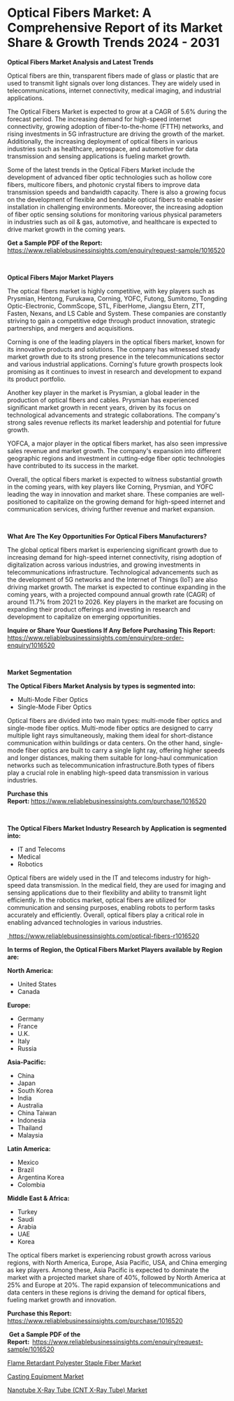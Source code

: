 <p><h1>Optical Fibers Market: A Comprehensive Report of its Market Share & Growth Trends 2024 - 2031</h1></p><p><strong>Optical Fibers Market Analysis and Latest Trends</strong></p>
<p><p>Optical fibers are thin, transparent fibers made of glass or plastic that are used to transmit light signals over long distances. They are widely used in telecommunications, internet connectivity, medical imaging, and industrial applications.</p><p>The Optical Fibers Market is expected to grow at a CAGR of 5.6% during the forecast period. The increasing demand for high-speed internet connectivity, growing adoption of fiber-to-the-home (FTTH) networks, and rising investments in 5G infrastructure are driving the growth of the market. Additionally, the increasing deployment of optical fibers in various industries such as healthcare, aerospace, and automotive for data transmission and sensing applications is fueling market growth.</p><p>Some of the latest trends in the Optical Fibers Market include the development of advanced fiber optic technologies such as hollow core fibers, multicore fibers, and photonic crystal fibers to improve data transmission speeds and bandwidth capacity. There is also a growing focus on the development of flexible and bendable optical fibers to enable easier installation in challenging environments. Moreover, the increasing adoption of fiber optic sensing solutions for monitoring various physical parameters in industries such as oil & gas, automotive, and healthcare is expected to drive market growth in the coming years.</p></p>
<p><strong>Get a Sample PDF of the Report:&nbsp;</strong> <a href="https://www.reliablebusinessinsights.com/enquiry/request-sample/1016520">https://www.reliablebusinessinsights.com/enquiry/request-sample/1016520</a></p>
<p>&nbsp;</p>
<p><strong>Optical Fibers Major Market Players</strong></p>
<p><p>The optical fibers market is highly competitive, with key players such as Prysmian, Hentong, Furukawa, Corning, YOFC, Futong, Sumitomo, Tongding Optic-Electronic, CommScope, STL, FiberHome, Jiangsu Etern, ZTT, Fasten, Nexans, and LS Cable and System. These companies are constantly striving to gain a competitive edge through product innovation, strategic partnerships, and mergers and acquisitions.</p><p>Corning is one of the leading players in the optical fibers market, known for its innovative products and solutions. The company has witnessed steady market growth due to its strong presence in the telecommunications sector and various industrial applications. Corning's future growth prospects look promising as it continues to invest in research and development to expand its product portfolio.</p><p>Another key player in the market is Prysmian, a global leader in the production of optical fibers and cables. Prysmian has experienced significant market growth in recent years, driven by its focus on technological advancements and strategic collaborations. The company's strong sales revenue reflects its market leadership and potential for future growth.</p><p>YOFCA, a major player in the optical fibers market, has also seen impressive sales revenue and market growth. The company's expansion into different geographic regions and investment in cutting-edge fiber optic technologies have contributed to its success in the market.</p><p>Overall, the optical fibers market is expected to witness substantial growth in the coming years, with key players like Corning, Prysmian, and YOFC leading the way in innovation and market share. These companies are well-positioned to capitalize on the growing demand for high-speed internet and communication services, driving further revenue and market expansion.</p></p>
<p>&nbsp;</p>
<p><strong>What Are The Key Opportunities For Optical Fibers Manufacturers?</strong></p>
<p><p>The global optical fibers market is experiencing significant growth due to increasing demand for high-speed internet connectivity, rising adoption of digitalization across various industries, and growing investments in telecommunications infrastructure. Technological advancements such as the development of 5G networks and the Internet of Things (IoT) are also driving market growth. The market is expected to continue expanding in the coming years, with a projected compound annual growth rate (CAGR) of around 11.7% from 2021 to 2026. Key players in the market are focusing on expanding their product offerings and investing in research and development to capitalize on emerging opportunities.</p></p>
<p><strong>Inquire or Share Your Questions If Any Before Purchasing This Report:</strong> <a href="https://www.reliablebusinessinsights.com/enquiry/pre-order-enquiry/1016520">https://www.reliablebusinessinsights.com/enquiry/pre-order-enquiry/1016520</a></p>
<p>&nbsp;</p>
<p><strong>Market Segmentation</strong></p>
<p><strong>The Optical Fibers Market Analysis by types is segmented into:</strong></p>
<p><ul><li>Multi-Mode Fiber Optics</li><li>Single-Mode Fiber Optics</li></ul></p>
<p><p>Optical fibers are divided into two main types: multi-mode fiber optics and single-mode fiber optics. Multi-mode fiber optics are designed to carry multiple light rays simultaneously, making them ideal for short-distance communication within buildings or data centers. On the other hand, single-mode fiber optics are built to carry a single light ray, offering higher speeds and longer distances, making them suitable for long-haul communication networks such as telecommunication infrastructure.Both types of fibers play a crucial role in enabling high-speed data transmission in various industries.</p></p>
<p><strong>Purchase this Report:&nbsp;</strong><a href="https://www.reliablebusinessinsights.com/purchase/1016520">https://www.reliablebusinessinsights.com/purchase/1016520</a></p>
<p>&nbsp;</p>
<p><strong>The Optical Fibers Market Industry Research by Application is segmented into:</strong></p>
<p><ul><li>IT and Telecoms</li><li>Medical</li><li>Robotics</li></ul></p>
<p><p>Optical fibers are widely used in the IT and telecoms industry for high-speed data transmission. In the medical field, they are used for imaging and sensing applications due to their flexibility and ability to transmit light efficiently. In the robotics market, optical fibers are utilized for communication and sensing purposes, enabling robots to perform tasks accurately and efficiently. Overall, optical fibers play a critical role in enabling advanced technologies in various industries.</p></p>
<p><a href="https://www.reliablebusinessinsights.com/optical-fibers-r1016520">&nbsp;https://www.reliablebusinessinsights.com/optical-fibers-r1016520</a></p>
<p><strong>In terms of Region, the Optical Fibers Market Players available by Region are:</strong></p>
<p>
    <p> <strong> North America: </strong>
        <ul>
            <li>United States</li>
            <li>Canada</li>
        </ul>
        </p> 
    <p> <strong> Europe: </strong>
        <ul>
            <li>Germany</li>
            <li>France</li>
            <li>U.K.</li>
            <li>Italy</li>
            <li>Russia</li>
        </ul>
        </p> 
    <p> <strong> Asia-Pacific: </strong>
        <ul>
            <li>China</li>
            <li>Japan</li>
            <li>South Korea</li>
            <li>India</li>
            <li>Australia</li>
            <li>China Taiwan</li>
            <li>Indonesia</li>
            <li>Thailand</li>
            <li>Malaysia</li>
        </ul>
        </p> 
    <p> <strong> Latin America: </strong>
        <ul>
            <li>Mexico</li>
            <li>Brazil</li>
            <li>Argentina Korea</li>
            <li>Colombia</li>
        </ul>
        </p> 
    <p> <strong> Middle East & Africa: </strong>
        <ul>
            <li>Turkey</li>
            <li>Saudi</li>
            <li>Arabia</li>
            <li>UAE</li>
            <li>Korea</li>
        </ul>
    </p>
    </p>
<p><p>The optical fibers market is experiencing robust growth across various regions, with North America, Europe, Asia Pacific, USA, and China emerging as key players. Among these, Asia Pacific is expected to dominate the market with a projected market share of 40%, followed by North America at 25% and Europe at 20%. The rapid expansion of telecommunications and data centers in these regions is driving the demand for optical fibers, fueling market growth and innovation.</p></p>
<p><strong>Purchase this Report: </strong><a href="https://www.reliablebusinessinsights.com/purchase/1016520">https://www.reliablebusinessinsights.com/purchase/1016520</a></p>
<p>&nbsp;<strong>Get a Sample PDF of the Report:&nbsp;&nbsp;</strong><a href="https://www.reliablebusinessinsights.com/enquiry/request-sample/1016520">https://www.reliablebusinessinsights.com/enquiry/request-sample/1016520</a></p>
<p><strong></strong></p>
<p><p><a href="https://github.com/prosalinda88/Market-Research-Report-List-5/blob/main/flame-retardant-polyester-staple-fiber-market.md">Flame Retardant Polyester Staple Fiber Market</a></p><p><a href="https://medium.com/@lisastevens48/emerging-trends-in-casting-equipment-market-global-outlook-and-future-prospects-from-2024-2031-b1ae1461d41f">Casting Equipment Market</a></p><p><a href="https://github.com/NorbertYates/Market-Research-Report-List-6/blob/main/nanotube-x-ray-tube-cnt-x-ray-tube-market.md">Nanotube X-Ray Tube (CNT X-Ray Tube) Market</a></p></p>